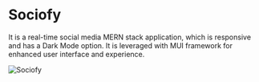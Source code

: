 # Sociofy
It is a real-time social media MERN stack application, which is responsive and has a Dark Mode option. It is leveraged with MUI framework for enhanced user interface and experience.

![Sociofy](https://github.com/user-attachments/assets/6d787884-7d86-4656-8189-3e5ef0954b29)

